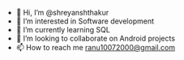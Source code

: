 - 👋 Hi, I’m @shreyanshthakur
- 👀 I’m interested in Software development
- 🌱 I’m currently learning SQL
- 💞️ I’m looking to collaborate on Android projects
- 📫 How to reach me ranu10072000@gmail.com

<!---
shreyanshthakur/shreyanshthakur is a ✨ special ✨ repository because its `README.md` (this file) appears on your GitHub profile.
You can click the Preview link to take a look at your changes.
--->

